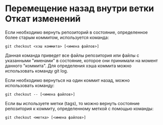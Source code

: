 Перемещение назад внутри ветки
Откат изменений
===============

Если необходимо вернуть репозиторий в состояние, определенное более старым коммитом, используется команда:

    git checkout <хэш коммита> [<имена файлов>]

Данная команда приведет все файлы репозитория или файлы с указанными "именами" в состояние, которое они принимали на момент данного "коммита". Для определения хэша коммита можно использовать команду git log.

Если необходимо вернуться на один коммит назад, можно использовать команду:

    git checkout -- [<имена файлов>]

Если вы используете метки (tags), то можно вернуть состояние репозитория к коммиту, определенному меткой с помощью команды:

    git checkout <метка> [<имена файлов>]
